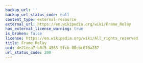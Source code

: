 ```yaml
---
backup_url: ''
backup_url_status_code: null
content_type: external-resource
external_url: https://en.wikipedia.org/wiki/Frame_Relay
has_external_license_warning: true
is_broken: false
license: https://en.wikipedia.org/wiki/All_rights_reserved
title: Frame Relay
uid: de21eea7-b8f5-4565-9fcb-00ebc678a287
url_status_code: 200
---
```

